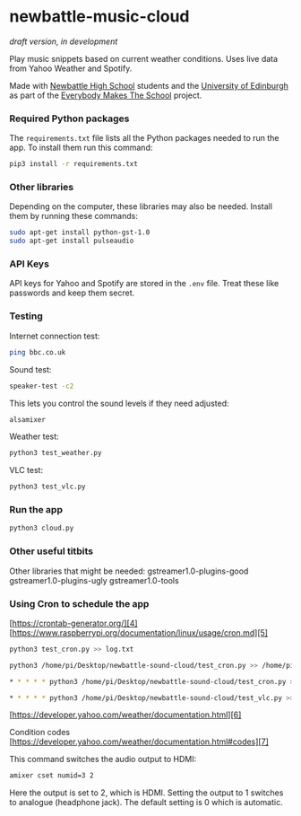 # newbattle-music-cloud

*draft version, in development*

Play music snippets based on current weather conditions. Uses live data from Yahoo Weather and Spotify.

Made with [Newbattle High School][1] students and the [University of Edinburgh][2] as part of the [Everybody Makes The School][3] project.

### Required Python packages
The `requirements.txt` file lists all the Python packages needed to run the app.
To install them run this command:

```sh
pip3 install -r requirements.txt
```

### Other libraries
Depending on the computer, these libraries may also be needed.
Install them by running these commands:

```sh
sudo apt-get install python-gst-1.0
sudo apt-get install pulseaudio
```

### API Keys
API keys for Yahoo and Spotify are stored in the `.env` file.
Treat these like passwords and keep them secret.

### Testing

Internet connection test:
```sh
ping bbc.co.uk
```

Sound test:
```sh
speaker-test -c2
```
This lets you control the sound levels if they need adjusted:
```sh
alsamixer
```
Weather test:
```sh
python3 test_weather.py
```

VLC test:
```sh
python3 test_vlc.py
```

### Run the app
```sh
python3 cloud.py
```

### Other useful titbits
Other libraries that might be needed:
gstreamer1.0-plugins-good gstreamer1.0-plugins-ugly gstreamer1.0-tools

### Using Cron to schedule the app

[https://crontab-generator.org/][4]
[https://www.raspberrypi.org/documentation/linux/usage/cron.md][5]

```sh
python3 test_cron.py >> log.txt

python3 /home/pi/Desktop/newbattle-sound-cloud/test_cron.py >> /home/pi/Desktop/newbattle-sound-cloud/log.txt

* * * * * python3 /home/pi/Desktop/newbattle-sound-cloud/test_cron.py >> /home/pi/Desktop/newbattle-sound-cloud/log.txt

* * * * * python3 /home/pi/Desktop/newbattle-sound-cloud/test_vlc.py >> /home/p$
```

[https://developer.yahoo.com/weather/documentation.html][6]

Condition codes [https://developer.yahoo.com/weather/documentation.html#codes][7]


This command switches the audio output to HDMI:
```sh
amixer cset numid=3 2
```

Here the output is set to 2, which is HDMI. Setting the output to 1 switches to analogue (headphone jack). The default setting is 0 which is automatic.


[1]:	http://www.newbattle.org.uk/
[2]:	https://www.de.ed.ac.uk/
[3]:	https://everybodymakes.com/
[4]:	https://crontab-generator.org/
[5]:	https://www.raspberrypi.org/documentation/linux/usage/cron.md
[6]:	https://developer.yahoo.com/weather/documentation.html
[7]:	https://developer.yahoo.com/weather/documentation.html#codes
